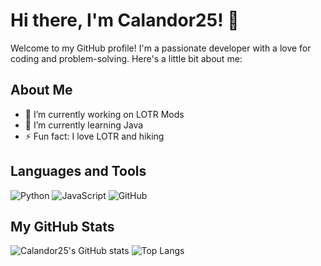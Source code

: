 # Hi there, I'm Calandor25! 👋

Welcome to my GitHub profile! I'm a passionate developer with a love for coding and problem-solving. Here's a little bit about me:

## About Me

- 🔭 I’m currently working on LOTR Mods
- 🌱 I’m currently learning Java
- ⚡ Fun fact: I love LOTR and hiking

## Languages and Tools

![Python](https://img.shields.io/badge/Python-3776AB?style=for-the-badge&logo=python&logoColor=white)
![JavaScript](https://img.shields.io/badge/JavaScript-F7DF1E?style=for-the-badge&logo=javascript&logoColor=white)
![GitHub](https://img.shields.io/badge/GitHub-181717?style=for-the-badge&logo=github&logoColor=white)

## My GitHub Stats

![Calandor25's GitHub stats](https://github-readme-stats.vercel.app/api?username=Calandor25&show_icons=true&theme=radical)
![Top Langs](https://github-readme-stats.vercel.app/api/top-langs/?username=Calandor25&layout=compact&theme=radical)
